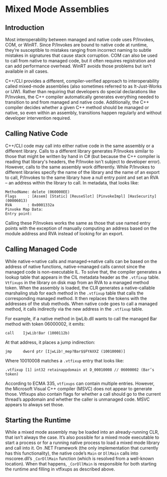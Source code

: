 # Mixed Mode Assemblies
## Introduction
Most interoperability between managed and native code uses P/Invokes, COM, or WinRT. Since P/Invokes are bound to native code at runtime, they’re susceptible to mistakes ranging from incorrect naming to subtle mistakes in signatures that cause stack corruption. COM can also be used to call from native to managed code, but it often requires registration and can add performance overhead. WinRT avoids those problems but isn’t available in all cases.

C++/CLI provides a different, compiler-verified approach to interoperability called mixed-mode assemblies (also sometimes referred to as It-Just-Works or IJW). Rather than requiring that developers do special declarations like P/Invokes, the C++ compiler automatically generates everything needed to transition to and from managed and native code. Additionally, the C++ compiler decides whether a given C++ method should be managed or native, so even within an assembly, transitions happen regularly and without developer intervention required.

## Calling Native Code
C++/CLI code may call into either native code in the same assembly or a different library. Calls to a different library generates P/Invokes similar to those that might be written by hand in C# (but because the C++ compiler is reading that library's headers, the P/Invoke isn't subject to developer error). However, calls to the same assembly work differently. While P/Invokes to different libraries specify the name of the library and the name of an export to call, P/Invokes to the same library have a null entry point and set an RVA – an address within the library to call. In metadata, that looks like:
```
MethodName: delete (060000EE)
Flags     : [Assem] [Static] [ReuseSlot] [PinvokeImpl] [HasSecurity]  (00006013)
RVA       : 0x0001332a
Pinvoke Map Data:
Entry point:
```
Calling these P/Invokes works the same as those that use named entry points with the exception of manually computing an address based on the module address and RVA instead of looking for an export.

## Calling Managed Code
While native->native calls and managed->native calls can be based on the address of native functions, native->managed calls cannot since the managed code is non-executable IL. To solve that, the compiler generates a lookup table that appears in the CIL metadata header as the ```.vtfixup``` table. ```Vtfixups``` in the library on disk map from an RVA to a managed method token. When the assembly is loaded, the CLR generates a native-callable marshaling stub for each method in the ```.vtfixup``` table that calls the corresponding managed method. It then replaces the tokens with the addresses of the stub methods. When native code goes to call a managed method, it calls indirectly via the new address in the ```.vtfixup``` table.

For example, if a native method in IjwLib.dll wants to call the managed Bar method with token 06000002, it emits:
```
call    IjwLib!Bar (1000112b)
```
At that address, it places a jump indirection:
```
jmp     dword ptr [IjwLib!_mep?Bar$$FYAXXZ (10010008)]
```
Where 10010008 matches a ```.vtfixup``` entry that looks like:
```
.vtfixup [1] int32 retainappdomain at D_00010008 // 06000002 (Bar’s token)
```
According to ECMA 335, ```vtfixups``` can contain multiple entries. However, the Microsoft Visual C++ compiler (MSVC) does not appear to generate those. Vtfixups also contain flags for whether a call should go to the current thread’s appdomain and whether the caller is unmanaged code. MSVC appears to always set those.

## Starting the Runtime
While a mixed mode assembly may be loaded into an already-running CLR, that isn’t always the case. It’s also possible for a mixed mode executable to start a process or for a running native process to load a mixed mode library and call into it. On .NET Framework (the only implementation that currently has this functionality), the native code’s ```Main``` or ```DllMain``` calls into mscoree.dll’s ```_CorDllMain``` function (which is resolved from a well-known location). When that happens, ```_CorDllMain``` is responsible for both starting the runtime and filling in vtfixups as described above.
